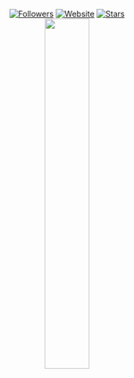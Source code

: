 <p align=center>  
  <a href="https://github.com/zurlyy?tab=followers"><img alt="Followers" src="https://img.shields.io/github/followers/zurlyy?style=for-the-badge&logoColor=ffffff&labelColor=000000&color=000000"></a>
 <a href="https://zurly.me"><img alt="Website" src="https://img.shields.io/website?up_message=zurly.me%20is%20up&up_color=000000&down_message=zurly.me%20is%20down&down_color=FF0000&url=https%3A%2F%2Fzurly.me&style=for-the-badge&labelColor=000000"></a>
  <a href="https://github.com/zurlyy?tab=stars"><img alt="Stars" src="https://img.shields.io/github/stars/zurlyy?style=for-the-badge&logoColor=ffffff&labelColor=000000&color=000000"></a>
 <br>  
<!--   <a href="https://discord.com/users/745631824163766412"><img src="https://api.status.gg/discord/745631824163766412?theme%5Bbackground%5D%5Bprimary%5D=000000&theme%5Bbackground%5D%5Bsecondary%5D=000000&theme%5Btext%5D%5Bprimary%5D=ffffff&theme%5Btext%5D%5Bsecondary%5D=ffffff&theme%5Bseparator%5D=ffffff&theme%5Blogo%5D=000000" width=40%></a> -->
<a href="https://discord.com/users/745631824163766412"><img src="https://lanyard.cnrad.dev/api/745631824163766412?bg=000000&showDisplayName=true&theme=dark&borderRadius=40px&idleMessage=Probably%20doing%20something%20else..." width=40%></a>
</p>
